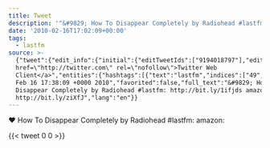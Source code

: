 ```yaml
---
title: Tweet
description: '"&#9829; How To Disappear Completely by Radiohead #lastfm:  amazon: "'
date: '2010-02-16T17:02:09+00:00'
tags:
  - lastfm
source: >-
  {"tweet":{"edit_info":{"initial":{"editTweetIds":["9194018797"],"editableUntil":"2010-02-16T18:38:09.000Z","editsRemaining":"5","isEditEligible":true}},"retweeted":false,"source":"<a
  href=\"http://twitter.com\" rel=\"nofollow\">Twitter Web
  Client</a>","entities":{"hashtags":[{"text":"lastfm","indices":["49","56"]}],"symbols":[],"user_mentions":[],"urls":[]},"display_text_range":["0","106"],"favorite_count":"0","id_str":"9194018797","truncated":false,"retweet_count":"0","id":"9194018797","created_at":"Tue
  Feb 16 17:38:09 +0000 2010","favorited":false,"full_text":"&#9829; How To
  Disappear Completely by Radiohead #lastfm: http://bit.ly/1ifjds amazon:
  http://bit.ly/ziXfJ","lang":"en"}}
---
```

&#9829; How To Disappear Completely by Radiohead #lastfm:  amazon: 
    
{{< tweet 0 0 >}}
    

